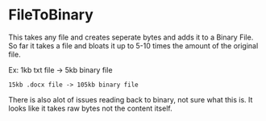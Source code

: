 # FileToBinary
This takes any file and creates seperate bytes and adds it to a Binary File. So far it takes a file and bloats it up to 5-10 times
the amount of the original file.

Ex: 1kb txt file -> 5kb binary file

    15kb .docx file -> 105kb binary file
    
    
There is also alot of issues reading back to binary, not sure what this is. It looks like it takes raw bytes not the content itself.     
